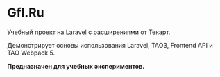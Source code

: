 # Gfl.Ru

Учебный проект на Laravel с расширениями от Текарт.

Демонстрирует основы использования Laravel, TAO3, Frontend API и TAO Webpack 5.

__Предназначен для учебных экспериментов.__
